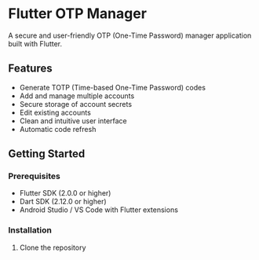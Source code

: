 # Flutter OTP Manager

A secure and user-friendly OTP (One-Time Password) manager application built with Flutter.

## Features

- Generate TOTP (Time-based One-Time Password) codes
- Add and manage multiple accounts
- Secure storage of account secrets
- Edit existing accounts
- Clean and intuitive user interface
- Automatic code refresh

## Getting Started

### Prerequisites

- Flutter SDK (2.0.0 or higher)
- Dart SDK (2.12.0 or higher)
- Android Studio / VS Code with Flutter extensions

### Installation

1. Clone the repository
